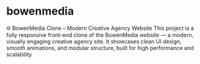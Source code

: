 # bowenmedia
 🌐 BowenMedia Clone – Modern Creative Agency Website This project is a fully responsive front-end clone of the BowenMedia website — a modern, visually engaging creative agency site. It showcases clean UI design, smooth animations, and modular structure, built for high performance and scalability
